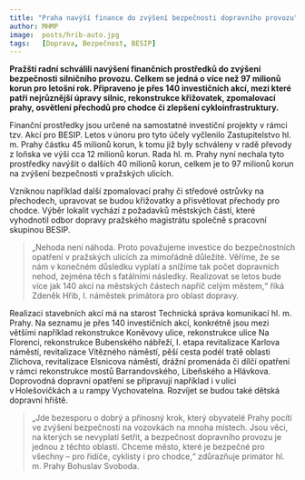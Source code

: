 ```yaml
---
title: "Praha navýší finance do zvýšení bezpečnosti dopravního provozu"
author: MHMP
image:  posts/hrib-auto.jpg
tags:   [Doprava, Bezpečnost, BESIP]
---
```


**Pražští radní schválili navýšení finančních prostředků do zvýšení bezpečnosti silničního provozu. Celkem se jedná o více než 97 milionů korun pro letošní rok. Připraveno je přes 140 investičních akcí, mezi které patří nejrůznější úpravy silnic, rekonstrukce křižovatek, zpomalovací prahy, osvětlení přechodů pro chodce či zlepšení cykloinfrastruktury.**

Finanční prostředky jsou určené na samostatné investiční projekty v rámci tzv. Akcí pro BESIP. Letos v únoru pro tyto účely vyčlenilo Zastupitelstvo hl. m. Prahy částku 45 milionů korun, k tomu již byly schváleny v radě převody z loňska ve výši cca 12 milionů korun. Rada hl. m. Prahy nyní nechala tyto prostředky navýšit o dalších 40 milionů korun, celkem je to 97 milionů korun na zvýšení bezpečnosti v pražských ulicích. 

Vzniknou například další zpomalovací prahy či středové ostrůvky na přechodech, upravovat se budou křižovatky a přisvětlovat přechody pro chodce. Výběr lokalit vychází z požadavků městských částí, které vyhodnotil odbor dopravy pražského magistrátu společně s pracovní skupinou BESIP. 

>„Nehoda není náhoda. Proto považujeme investice do bezpečnostních opatření v pražských ulicích za mimořádně důležité. Věříme, že se nám v konečném důsledku vyplatí a snížíme tak počet dopravních nehod, zejména těch s fatálními následky. Realizovat se letos bude více jak 140 akcí na městských částech napříč celým městem,“ říká Zdeněk Hřib, I. náměstek primátora pro oblast dopravy.

Realizaci stavebních akcí má na starost Technická správa komunikací hl. m. Prahy. Na seznamu je přes 140 investičních akcí, konkrétně jsou mezi většími například rekonstrukce Koněvovy ulice, rekonstrukce ulice Na Florenci, rekonstrukce Bubenského nábřeží, I. etapa revitalizace Karlova náměstí, revitalizace Vítězného náměstí, pěší cesta podél tratě oblasti Zlíchova, revitalizace Elsnicova náměstí, drážní promenáda či dílčí opatření v rámci rekonstrukce mostů Barrandovského, Libeňského a Hlávkova. Doprovodná dopravní opatření se připravují například i v ulici v Holešovičkách a u rampy Vychovatelna. Rozvíjet se budou také dětská dopravní hřiště.

>„Jde bezesporu o dobrý a přínosný krok, který obyvatelé Prahy pocítí ve zvýšení bezpečnosti na vozovkách na mnoha místech. Jsou věci, na kterých se nevyplatí šetřit, a bezpečnost dopravního provozu je jednou z těchto oblastí. Chceme město, které je bezpečné pro všechny – pro řidiče, cyklisty i pro chodce,“ zdůrazňuje primátor hl. m. Prahy Bohuslav Svoboda.